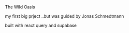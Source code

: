 The Wild Oasis 

my first big prject ..but was guided by Jonas Schmedtmann

built with react query and supabase
